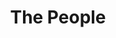 ---
pid: CH670
title: The People
location_transcription: 30th St Station
zipcode: '19111'
outside_phl: 
neighborhood: Lawndale,Castor Gardens
age: '22'
age_range: 20-29
instagram: 
image_file_name: CH_670.jpg
proposal_transcription: essentially, they are all different kinds of people doing
  diff. things in one of those stone, 3D looking statues...
topic: Unknown
topic_summary: '0'
type: Sculpture Statue
keywords_other: people
credit: 
image_labels: 
twitter: 
facebook: 
permalink: "/monuments/ch670/"
layout: item-page
---